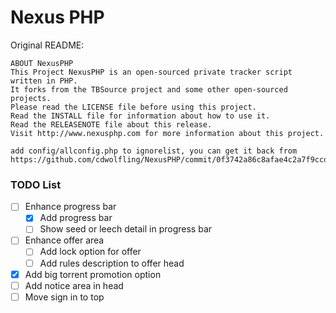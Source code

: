 # Nexus PHP

Original README:
```
ABOUT NexusPHP
This Project NexusPHP is an open-sourced private tracker script written in PHP.
It forks from the TBSource project and some other open-sourced projects.
Please read the LICENSE file before using this project.
Read the INSTALL file for information about how to use it.
Read the RELEASENOTE file about this release.
Visit http://www.nexusphp.com for more information about this project.

add config/allconfig.php to ignorelist, you can get it back from https://github.com/cdwolfling/NexusPHP/commit/0f3742a86c8afae4c2a7f9ccd1549c877120a606
```

### TODO List
- [ ] Enhance progress bar
  - [x] Add progress bar
  - [ ] Show seed or leech detail in progress bar
- [ ] Enhance offer area
  - [ ] Add lock option for offer
  - [ ] Add rules description to offer head
- [x] Add big torrent promotion option
- [ ] Add notice area in head
- [ ] Move sign in to top